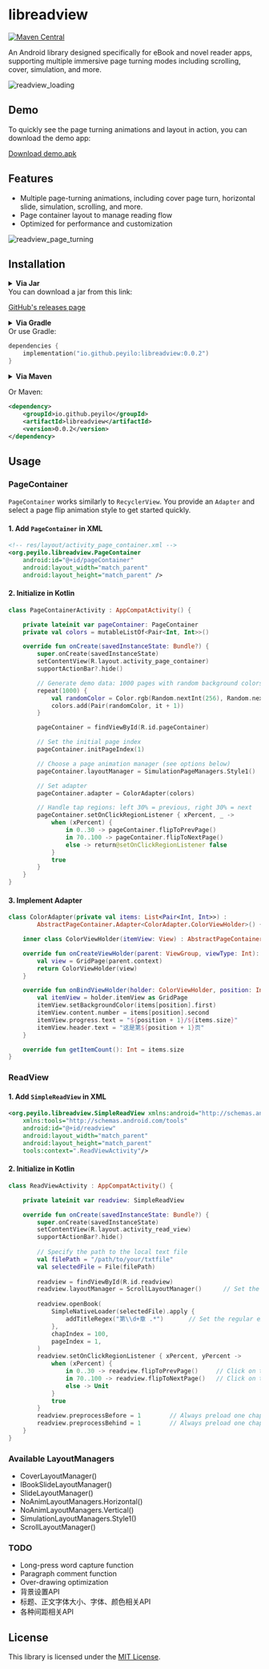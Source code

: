 # libreadview

[![Maven Central](https://maven-badges.herokuapp.com/maven-central/io.github.peyilo/libreadview/badge.svg)](https://maven-badges.herokuapp.com/maven-central/io.github.peyilo/libreadview)

An Android library designed specifically for eBook and novel reader apps, supporting multiple immersive page turning modes including scrolling, cover, simulation, and more.

![readview_loading](./images/readview_loading.png)

## Demo

To quickly see the page turning animations and layout in action, you can download the demo app:

 [Download demo.apk](https://github.com/Peyilo/libreadview/releases/download/0.0.2/demo.apk)

## Features

- Multiple page-turning animations, including cover page turn, horizontal slide, simulation, scrolling, and more.
- Page container layout to manage reading flow
- Optimized for performance and customization

![readview_page_turning](./images/readview_page_turning.png)

## Installation

<details>
<summary><b>Via Jar</b></summary></details>
You can download a jar from this link:

 [GitHub's releases page](https://github.com/peyilo/libreadview/releases)

<details>
<summary><b>Via Gradle</b></summary></details>
Or use Gradle: 

```kotlin
dependencies {
    implementation("io.github.peyilo:libreadview:0.0.2")
}
```
<details> <summary><b>Via Maven</b></summary></details>

Or Maven:

```xml
<dependency>
    <groupId>io.github.peyilo</groupId>
    <artifactId>libreadview</artifactId>
    <version>0.0.2</version>
</dependency>
```

## Usage

### PageContainer

`PageContainer` works similarly to `RecyclerView`. You provide an `Adapter` and select a page flip animation style to get started quickly.

#### 1. Add `PageContainer` in XML

```xml
<!-- res/layout/activity_page_container.xml -->
<org.peyilo.libreadview.PageContainer
    android:id="@+id/pageContainer"
    android:layout_width="match_parent"
    android:layout_height="match_parent" />
```

####  2. Initialize in Kotlin

```kotlin
class PageContainerActivity : AppCompatActivity() {

    private lateinit var pageContainer: PageContainer
    private val colors = mutableListOf<Pair<Int, Int>>()

    override fun onCreate(savedInstanceState: Bundle?) {
        super.onCreate(savedInstanceState)
        setContentView(R.layout.activity_page_container)
        supportActionBar?.hide()

        // Generate demo data: 1000 pages with random background colors and numbers
        repeat(1000) {
            val randomColor = Color.rgb(Random.nextInt(256), Random.nextInt(256), Random.nextInt(256))
            colors.add(Pair(randomColor, it + 1))
        }

        pageContainer = findViewById(R.id.pageContainer)

        // Set the initial page index
        pageContainer.initPageIndex(1)

        // Choose a page animation manager (see options below)
        pageContainer.layoutManager = SimulationPageManagers.Style1()

        // Set adapter
        pageContainer.adapter = ColorAdapter(colors)

        // Handle tap regions: left 30% = previous, right 30% = next
        pageContainer.setOnClickRegionListener { xPercent, _ ->
            when (xPercent) {
                in 0..30 -> pageContainer.flipToPrevPage()
                in 70..100 -> pageContainer.flipToNextPage()
                else -> return@setOnClickRegionListener false
            }
            true
        }
    }
}
```

#### 3. Implement Adapter

```kotlin
class ColorAdapter(private val items: List<Pair<Int, Int>>) :
        AbstractPageContainer.Adapter<ColorAdapter.ColorViewHolder>() {

    inner class ColorViewHolder(itemView: View) : AbstractPageContainer.ViewHolder(itemView)

    override fun onCreateViewHolder(parent: ViewGroup, viewType: Int): ColorViewHolder {
        val view = GridPage(parent.context)
        return ColorViewHolder(view)
    }

    override fun onBindViewHolder(holder: ColorViewHolder, position: Int) {
        val itemView = holder.itemView as GridPage
        itemView.setBackgroundColor(items[position].first)
        itemView.content.number = items[position].second
        itemView.progress.text = "${position + 1}/${items.size}"
        itemView.header.text = "这是第${position + 1}页"
    }

    override fun getItemCount(): Int = items.size
}
```

### ReadView

#### 1. Add `SimpleReadView` in XML

```xml
<org.peyilo.libreadview.SimpleReadView xmlns:android="http://schemas.android.com/apk/res/android"
    xmlns:tools="http://schemas.android.com/tools"
    android:id="@+id/readview"
    android:layout_width="match_parent"
    android:layout_height="match_parent"
    tools:context=".ReadViewActivity"/>
```

#### 2. Initialize in Kotlin

```kotlin
class ReadViewActivity : AppCompatActivity() {

    private lateinit var readview: SimpleReadView

    override fun onCreate(savedInstanceState: Bundle?) {
        super.onCreate(savedInstanceState)
        setContentView(R.layout.activity_read_view)
        supportActionBar?.hide()
        
        // Specify the path to the local text file
        val filePath = "/path/to/your/txtfile"
        val selectedFile = File(filePath)
        
        readview = findViewById(R.id.readview)
        readview.layoutManager = ScrollLayoutManager()      // Set the page turning mode to scrolling
           
        readview.openBook(
            SimpleNativeLoader(selectedFile).apply {
                addTitleRegex("第\\d+章 .*")       // Set the regular expression to match chapter titles
            },
            chapIndex = 100,
            pageIndex = 1,
        )
        readview.setOnClickRegionListener { xPercent, yPercent ->
            when (xPercent) {
                in 0..30 -> readview.flipToPrevPage()     // Click on the left area to flip to the previous page
                in 70..100 -> readview.flipToNextPage()   // Click on the right area to flip to the next page
                else -> Unit
            }
            true
        }
        readview.preprocessBefore = 1        // Always preload one chapter before the current one
        readview.preprocessBehind = 1        // Always preload one chapter after the current one
    }
}
```

### Available LayoutManagers

- CoverLayoutManager()
- IBookSlideLayoutManager()
- SlideLayoutManager()
- NoAnimLayoutManagers.Horizontal()
- NoAnimLayoutManagers.Vertical()
- SimulationLayoutManagers.Style1()
- ScrollLayoutManager()

### TODO

- Long-press word capture function
- Paragraph comment function
- Over-drawing optimization 
- 背景设置API
- 标题、正文字体大小、字体、颜色相关API
- 各种间距相关API

## License

This library is licensed under the [MIT License](https://opensource.org/licenses/MIT).

